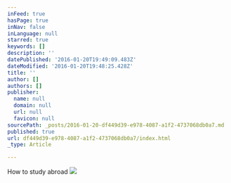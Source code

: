 ```yaml
---
inFeed: true
hasPage: true
inNav: false
inLanguage: null
starred: true
keywords: []
description: ''
datePublished: '2016-01-20T19:49:09.483Z'
dateModified: '2016-01-20T19:48:25.428Z'
title: ''
author: []
authors: []
publisher:
  name: null
  domain: null
  url: null
  favicon: null
sourcePath: _posts/2016-01-20-df449d39-e978-4087-a1f2-4737068db0a7.md
published: true
url: df449d39-e978-4087-a1f2-4737068db0a7/index.html
_type: Article

---
```

How to study abroad
![](https://the-grid-user-content.s3-us-west-2.amazonaws.com/a9d63b69-65b1-4e97-9311-69c4f4d63539.jpg)
